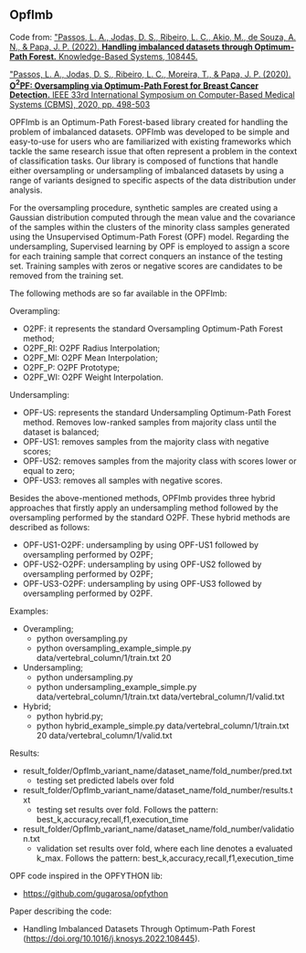 ## OpfImb

Code from:
["Passos, L. A., Jodas, D. S., Ribeiro, L. C., Akio, M., de Souza, A. N., & Papa, J. P. (2022). **Handling imbalanced datasets through Optimum-Path Forest.** Knowledge-Based Systems, 108445.](https://doi.org/10.1016/j.knosys.2022.108445)

["Passos, L. A., Jodas, D. S., Ribeiro, L. C., Moreira, T., & Papa, J. P. (2020). **O$^2$PF: Oversampling via Optimum-Path Forest for Breast Cancer Detection.** IEEE 33rd International Symposium on Computer-Based Medical Systems (CBMS), 2020, pp. 498-503](https://ieeexplore.ieee.org/abstract/document/9183010)



OPFImb is an Optimum-Path Forest-based library created for handling the problem of imbalanced datasets. OPFImb was developed to be simple and easy-to-use for users who are familiarized with existing frameworks which tackle the same research issue that often represent a problem in the context of classification tasks. Our library is composed of functions that handle either oversampling or undersampling of imbalanced datasets by using a range of variants designed to specific aspects of the data distribution under analysis. 

For the oversampling procedure, synthetic samples are created using a Gaussian distribution computed through the mean value and the covariance of the samples within the clusters of the minority class samples generated using the Unsupervised Optimum-Path Forest (OPF) model. Regarding the undersampling, Supervised learning by OPF is employed to assign a score for each training sample that correct conquers an instance of the testing set. Training samples with zeros or negative scores are candidates to be removed from the training set.

The following methods are so far available in the OPFImb:

Overampling:
 - O2PF: it represents the standard Oversampling Optimum-Path Forest method;
 - O2PF_RI: O2PF Radius Interpolation;
 - O2PF_MI: O2PF Mean Interpolation;
 - O2PF_P: O2PF Prototype;
 - O2PF_WI: O2PF Weight Interpolation.

Undersampling:
 - OPF-US: represents the standard Undersampling Optimum-Path Forest method. Removes low-ranked samples from majority class until the dataset is balanced;
 - OPF-US1: removes samples from the majority class with negative scores;
 - OPF-US2: removes samples from the majority class with scores lower or equal to zero;
 - OPF-US3: removes all samples with negative scores.

Besides the above-mentioned methods, OPFImb provides three hybrid approaches that firstly apply an undersampling method followed by the oversampling performed by the standard O2PF. These hybrid methods are described as follows:
 - OPF-US1-O2PF: undersampling by using OPF-US1 followed by oversampling performed by O2PF;
 - OPF-US2-O2PF: undersampling by using OPF-US2 followed by oversampling performed by O2PF;
 - OPF-US3-O2PF: undersampling by using OPF-US3 followed by oversampling performed by O2PF.

Examples:
 - Overampling;
 	- python oversampling.py
 	- python oversampling_example_simple.py data/vertebral_column/1/train.txt 20
 - Undersampling;
 	- python undersampling.py
 	- python undersampling_example_simple.py data/vertebral_column/1/train.txt data/vertebral_column/1/valid.txt
 - Hybrid;
 	- python hybrid.py;
 	- python hybrid_example_simple.py data/vertebral_column/1/train.txt 20 data/vertebral_column/1/valid.txt

Results:
 - result_folder/OpfImb_variant_name/dataset_name/fold_number/pred.txt
	- testing set predicted labels over fold
 - result_folder/OpfImb_variant_name/dataset_name/fold_number/results.txt
	- testing set results over fold. Follows the pattern: best_k,accuracy,recall,f1,execution_time
 - result_folder/OpfImb_variant_name/dataset_name/fold_number/validation.txt
	- validation set results over fold, where each line denotes a evaluated k_max. Follows the pattern: best_k,accuracy,recall,f1,execution_time

OPF code inspired in the OPFYTHON lib:
 - https://github.com/gugarosa/opfython

Paper describing the code:
 - Handling Imbalanced Datasets Through Optimum-Path Forest (https://doi.org/10.1016/j.knosys.2022.108445).
